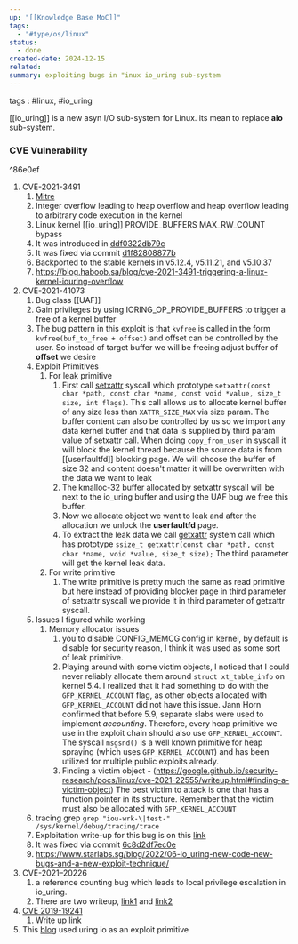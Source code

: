```yaml
---
up: "[[Knowledge Base MoC]]"
tags:
  - "#type/os/linux"
status:
  - done
created-date: 2024-12-15
related: 
summary: exploiting bugs in "inux io_uring sub-system
---
```


tags : #linux, #io_uring


[[io_uring]] is a new asyn I/O sub-system for Linux. its mean to replace **aio** sub-system.

###  CVE Vulnerability
^86e0ef

1. CVE-2021-3491
	1. [Mitre](https://cve.mitre.org/cgi-bin/cvename.cgi?name=CVE-2021-3491)
	2. Integer overflow leading to heap overflow and heap overflow leading to arbitrary code execution in the kernel
	3. Linux kernel [[io_uring]] PROVIDE_BUFFERS MAX_RW_COUNT bypass
	4. It was introduced in [ddf0322db79c]()
	5. It was fixed via commit [d1f82808877b](https://git.kernel.org/pub/scm/linux/kernel/git/torvalds/linux.git/commit/?id=d1f82808877bb10d3deee7cf3374a4eb3fb582db)
	6. Backported to the stable kernels in v5.12.4, v5.11.21, and v5.10.37
	7. https://blog.haboob.sa/blog/cve-2021-3491-triggering-a-linux-kernel-iouring-overflow
3. CVE-2021-41073
	1. Bug class [[UAF]]
	2. Gain privileges by using IORING_OP_PROVIDE_BUFFERS to trigger a free of a kernel buffer
	3. The bug pattern in this exploit is that `kvfree` is called in the form `kvfree(buf_to_free + offset)` and offset can be controlled by the user. So instead of target buffer we will be freeing adjust buffer of **offset** we desire
	4. Exploit Primitives
		1. For leak primitive 
			1. First call [setxattr](https://man7.org/linux/man-pages/man2/setxattr.2.html) syscall which prototype `setxattr(const char *path, const char *name, const void *value, size_t size, int flags)`. This call allows us to allocate kernel buffer of any size less than `XATTR_SIZE_MAX` via size param. The buffer content can also be controlled by us so we import any data kernel buffer and that data is supplied by third param value of setxattr call. When doing `copy_from_user` in syscall it will block the kernel thread because the source data is from [[userfaultfd]] blocking page. We will choose the buffer of size 32 and content doesn't matter it will be overwritten with the data we want to leak
			3. The kmalloc-32 buffer allocated by setxattr syscall will be next to the io_uring buffer and using the UAF bug we free this buffer.
			4. Now we allocate object we want to leak and after the allocation we unlock the **userfaultfd** page.
			5. To extract the leak data we call [getxattr](https://man7.org/linux/man-pages/man2/getxattr.2.html) system call which has prototype `ssize_t getxattr(const char *path, const char *name, void *value, size_t size);` The third parameter will get the kernel leak data.
		3. For write primitive
			1. The write primitive is pretty much the same as read primitive but here instead of providing blocker page in third parameter of setxattr syscall we provide it in third parameter of getxattr syscall.
	5. Issues I figured while working
		1. Memory allocator issues
			1. you to disable CONFIG_MEMCG config in kernel, by default is disable for security reason, I think it was used as some sort of leak primitive.
			2. Playing around with some victim objects, I noticed that I could never reliably allocate them around `struct xt_table_info` on kernel 5.4. I realized that it had something to do with the `GFP_KERNEL_ACCOUNT` flag, as other objects allocated with `GFP_KERNEL_ACCOUNT` did not have this issue. Jann Horn confirmed that before 5.9, separate slabs were used to implement _accounting_. Therefore, every heap primitive we use in the exploit chain should also use `GFP_KERNEL_ACCOUNT`. The syscall `msgsnd()` is a well known primitive for heap spraying (which uses `GFP_KERNEL_ACCOUNT`) and has been utilized for multiple public exploits already.
			3. Finding a victim object - (https://google.github.io/security-research/pocs/linux/cve-2021-22555/writeup.html#finding-a-victim-object) The best victim to attack is one that has a function pointer in its structure. Remember that the victim must also be allocated with `GFP_KERNEL_ACCOUNT`
	6. tracing grep `grep "iou-wrk-\|test-" /sys/kernel/debug/tracing/trace`
	7. Exploitation write-up for this bug is on this [link](https://web.archive.org/web/20221129095546/https://www.graplsecurity.com/post/iou-ring-exploiting-the-linux-kernel)
	8. It was fixed via commit [6c8d2df7ec0e](https://git.kernel.org/pub/scm/linux/kernel/git/torvalds/linux.git/commit/?id=16c8d2df7ec0eed31b7d3b61cb13206a7fb930cc)
	9. https://www.starlabs.sg/blog/2022/06-io_uring-new-code-new-bugs-and-a-new-exploit-technique/
5. CVE-2021–20226
	1. a reference counting bug which leads to local privilege escalation in io_uring.
	2. There are two writeup, [link1](https://flattsecurity.medium.com/cve-2021-20226-a-reference-counting-bug-which-leads-to-local-privilege-escalation-in-io-uring-e946bd69177a) and [link2](https://www.zerodayinitiative.com/blog/2021/4/22/cve-2021-20226-a-reference-counting-bug-in-the-linux-kernel-iouring-subsystem)
6. [CVE 2019-19241](https://nvd.nist.gov/vuln/detail/CVE-2019-19241)
	1. Write up [link](https://www.exploit-db.com/exploits/47779)
3. This [blog](https://ruia-ruia.github.io/NFC-UAF/) used uring io as an exploit primitive